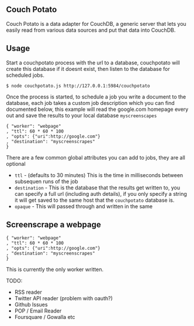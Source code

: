 ## Couch Potato

Couch Potato is a data adapter for CouchDB, a generic server that lets you easily read from various data sources and put that data into CouchDB.

## Usage

Start a couchpotato process with the url to a database, couchpotato will create this database if it doesnt exist, then listen to the database for scheduled jobs.

    $ node couchpotato.js http://127.0.0.1:5984/couchpotato

Once the process is started, to schedule a job you write a document to the database, each job takes a custom job description which you can find documented below, this example will read the google.com homepage every out and save the results to your local database `myscreenscapes`

    { "worker": "webpage"
    , "ttl": 60 * 60 * 100
    , "opts": {"uri":http://google.com"}
    , "destination": "myscreenscrapes"
    }

There are a few common global attributes you can add to jobs, they are all optional

* `ttl` - (defaults to 30 minutes) This is the time in milliseconds between subsequen runs of the job
* `destination` - This is the database that the results get written to, you can specify a full url (including auth details), if you only specify a string it will get saved to the same host that the `couchpotato` database is.
* `opaque` - This will passed through and written in the same

## Screenscrape a webpage

    { "worker": "webpage"
    , "ttl": 60 * 60 * 100
    , "opts": {"uri":http://google.com"}
    , "destination": "myscreenscrapes"
    }


This is currently the only worker written.

TODO:

* RSS reader
* Twitter API reader (problem with oauth?)
* Github Issues
* POP / Email Reader
* Foursquare / Gowalla etc

